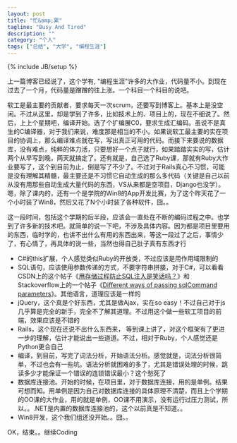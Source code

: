 ```yaml
---
layout: post
title: "忙&amp;累"
tagline: "Busy And Tired"
description: ""
category: "个人"
tags: ["总结", "大学", "编程生涯"]
---
```

{% include JB/setup %}

上一篇博客已经说了，这个学有, "编程生涯"许多的大作业，代码量不小。到现在过去了一个月，代码量是蹭蹭的往上涨。一个科目一个科目的说吧。

软工是最主要的贡献者，要求每天一次scrum，还要写到博客上。基本上是没空闲。不过从这里，却是学到了许多，比如技术上的、项目上的，现在不细说了。然后，上上个星期吧，编译开始。选了个扩编展C0，要求生成汇编码。虽说不是真生的C编译器，对于我们来说，难度那是相当的不小。如果说软工最主要的实在项目的协调上，那么编译难点就在写，写出真正可用的代码。而接下来要说的数据库，没有难点，纯粹的体力活，只要想好一个点子就行，如果踏踏实实的写，估计两个从早写到晚，两天就搞定了。还有就是，自己选了Ruby课，那就有Ruby大作业要写了，这个到目前为止，倒是写了不少了。不过对于Rails真心不习惯，可能是没有理解其精髓，最主要还是不习惯它自动生成的那么多代码（关键是自己以前从没有用那些自动生成大量代码的东西，VS从来都是空项目，Django也没学）。嗯，除了课内的，还有一个是学院的Win8的App开发比赛，为了这个昨天花了一个小时装了Win8，然后又花了N个小时装了各种软件，囧。。

这一段时间，包括这个学期的后半段，应该会一直处在不断的编码过程之中。也学到了许多新的技术吧。就简单的说一下吧，不涉及具体内容。因为都是项目里要用的东西，临时学的，也讲不出什么有用的东西出来，等这一段过了之后，事情少了，有心情了，再具体的说一些，当然也得自己肚子真有东西才行

* C#的this扩展，个人感觉类似Ruby的开放类，不过应该是用作用域限制的
* SQL语句，应该使用参数传递的方式，不要字符串拼接，对于C#，可以看看CSDN上的这个帖子《[用存储过程防止SQL注入是笑话吗？][]》和Stackoverflow上的一个帖子《[Different ways of passing sqlCommand parameters][]》。其他语言，道理应该是一样的
* jQuery，这个真是个好东西，尤其是做Ajax，实在so easy！不过自己对于js几乎算是完全的新手，完全不了解其道理。不过用这个做一些软工项目的前端，效果应该是不错的  
* Rails，这个现在还说不出什么东西来， 等到课上讲了，对这个框架有了更进一步的理解，估计才能说出一些道道。不过，相对于Ruby，个人感觉还是Python更合自己  
* 编译，到目前，写完了词法分析，开始语法分析。感觉就是，词法分析很简单，不过也会有一些坑。语法分析就困难的多了，尤其是错误处理的时候，跳读多少才能保证一个错误的连锁错误最小？这个愁死了
* 数据库连接池。开始的时候，在项目里，对于数据库连接，用的是单例。结果可想而知。用单例是因为自己对数据库连接的具体原理不清楚，而且上个学期的OO课的大作业，用的就是单例，OO课不用演示，没有运行过压力测试，所以。。.NET是内置的数据库连接池的，这个以前真是不知道。。
* Win8开发，这个我们组还没开始。。囧。。

OK，结束。。继续Coding

[用存储过程防止SQL注入是笑话吗？]: http://bbs.csdn.net/topics/310208302
[Different ways of passing sqlCommand parameters]:http://stackoverflow.com/questions/4624811/different-ways-of-passing-sqlcommand-parameters

